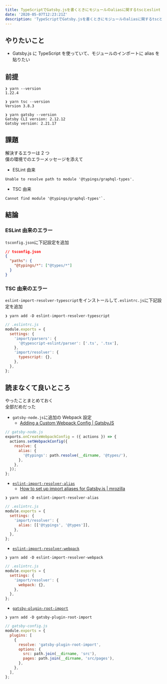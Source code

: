 ```yaml
---
title: TypeScriptでGatsby.jsを書くときにモジュールのaliasに関するtscとeslint ts/importのエラーを解決する方法
date: '2020-05-07T12:23:21Z'
description: 'TypeScriptでGatsby.jsを書くときにモジュールのaliasに関するtscと@typescript-eslint/importのエラーを解決する方法'
---
```


## やりたいこと

- Gatsby.js に TypeScript を使っていて、モジュールのインポートに alias を貼りたい

## 前提

```shell
❯ yarn --version
1.22.4

❯ yarn tsc --version
Version 3.8.3

❯ yarn gatsby --version
Gatsby CLI version: 2.12.12
Gatsby version: 2.21.17
```

## 課題

解決するエラーは 2 つ  
僕の環境でのエラーメッセージを添えて

- ESLint 由来

```text
Unable to resolve path to module '@typings/graphql-types'.
```

- TSC 由来

```text
Cannot find module '@typings/graphql-types'`.
```

## 結論

### ESLint 由来のエラー

`tsconfig.json`に下記設定を追加

```json
// tsconfig.json
{
  "paths": {
    "@typings/*": ["@types/*"]
  }
}
```

### TSC 由来のエラー

`eslint-import-resolver-typescript`をインストールして`.eslintrc.js`に下記設定を追加

```shell
❯ yarn add -D eslint-import-resolver-typescript
```

```js
// .eslintrc.js
module.exports = {
  settings: {
    'import/parsers': {
      '@typescript-eslint/parser': ['.ts', '.tsx'],
    },
    'import/resolver': {
      typescript: {},
    },
  },
};
```

## 読まなくて良いところ

やったことまとめておく  
全部だめだった

- `gatsby-node.js`に追加の Webpack 設定
  - [Adding a Custom Webpack Config | GatsbyJS](https://www.gatsbyjs.org/docs/add-custom-webpack-config/)

```js
// gatsby-node.js
exports.onCreateWebpackConfig = ({ actions }) => {
  actions.setWebpackConfig({
    resolve: {
      alias: {
        '@typings': path.resolve(__dirname, '@types/'),
      },
    },
  });
};
```

- [`eslint-import-resolver-alias`](https://github.com/johvin/eslint-import-resolver-alias)
  - [How to set up import aliases for Gatsby.js | mrozilla](https://www.mrozilla.cz/blog/gatsby-eslint-vscode-import-alias/)

```shell
❯ yarn add -D eslint-import-resolver-alias
```

```js
// .eslintrc.js
module.exports = {
  settings: {
    'import/resolver': {
      alias: [['@typings', '@types']],
    },
  },
};
```

- [`eslint-import-resolver-webpack`](https://github.com/benmosher/eslint-plugin-import/tree/master/resolvers/webpack)

```shell
❯ yarn add -D eslint-import-resolver-webpack
```

```js
// .eslintrc.js
module.exports = {
  settings: {
    'import/resolver': {
      webpack: {},
    },
  },
};
```

- [`gatsby-plugin-root-import`](https://github.com/mongkuen/gatsby-plugin-root-import)

```shell
❯ yarn add -D gatsby-plugin-root-import
```

```js
// gatsby-config.js
module.exports = {
  plugins: [
    {
      resolve: 'gatsby-plugin-root-import',
      options: {
        src: path.join(__dirname, 'src'),
        pages: path.join(__dirname, 'src/pages'),
      },
    },
  ],
};
```
